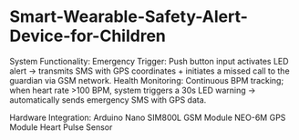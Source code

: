 # Smart-Wearable-Safety-Alert-Device-for-Children

System Functionality:
Emergency Trigger: Push button input activates LED alert → transmits SMS with GPS coordinates + initiates a missed call to the guardian via GSM network.
Health Monitoring: Continuous BPM tracking; when heart rate >100 BPM, system triggers a 30s LED warning → automatically sends emergency SMS with GPS data.

Hardware Integration:
Arduino Nano
SIM800L GSM Module
NEO-6M GPS Module
Heart Pulse Sensor 
